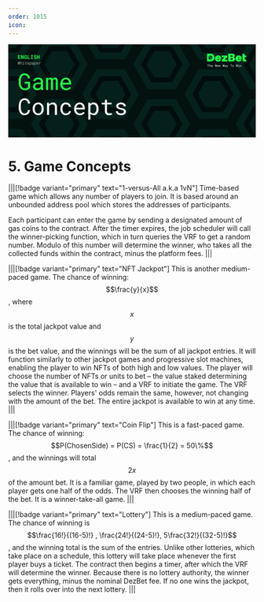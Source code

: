 ```yaml
---
order: 1015
icon:
---
```

![](/static/headers/DezBet_Game_Concepts_ENG.png)

# 5. Game Concepts

|||[!badge variant="primary" text="1-versus-All a.k.a 1vN"]
Time-based game which allows any number of players to join. It is based around an unbounded address pool which stores the addresses of participants. 

Each participant can enter the game by sending a designated amount of gas coins to the contract. After the timer expires, the job scheduler will call the winner-picking function, which in turn queries the VRF to get a random number. Modulo of this number will determine the winner, who takes all the collected funds within the contract, minus the platform fees. 
|||

|||[!badge variant="primary" text="NFT Jackpot"]
This is another medium-paced game. The chance of winning: $$\frac{y}{x}$$, where $$x$$ is the total jackpot value and $$y$$ is the bet value, and the winnings will be the sum of all jackpot entries.  It will function similarly to other jackpot games and progressive slot machines, enabling the player to win NFTs of both high and low values. The player will choose the number of NFTs or units to bet – the value staked determining the value that is available to win – and a VRF to initiate the game. The VRF selects the winner. Players' odds remain the same, however, not changing with the amount of the bet. The entire jackpot is available to win at any time.
|||

|||[!badge variant="primary" text="Coin Flip"]
This is a fast-paced game. The chance of winning:  $$P(ChosenSide) = P(CS) = \frac{1}{2} = 50\%$$, and the winnings will total $$2x$$ of the amount bet. It is a familiar game, played by two people, in which each player gets one half of the odds. The VRF then chooses the winning half of the bet. It is a winner-take-all game.
|||

|||[!badge variant="primary" text="Lottery"]
This is a medium-paced game. The chance of winning is $$\frac{16!}{(16-5)!} , \frac{24!}{(24-5)!}, 5\frac{32!}{(32-5)!}$$, and the winning total is the sum of the entries. Unlike other lotteries, which take place on a schedule, this lottery will take place whenever the first player buys a ticket. The contract then begins a timer, after which the VRF will determine the winner. Because there is no lottery authority, the winner gets everything, minus the nominal DezBet fee. If no one wins the jackpot, then it rolls over into the next lottery.
|||

